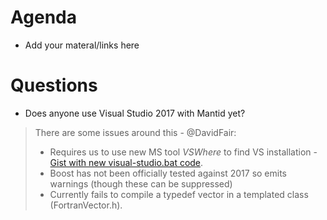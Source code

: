 Agenda
======

* Add your materal/links here

Questions
=========

* Does anyone use Visual Studio 2017 with Mantid yet?
  
  
>There are some issues around this - @DavidFair: 
>  * Requires us to use new MS tool *VSWhere* to find VS installation - [Gist with new visual-studio.bat code](https://gist.github.com/DavidFair/995285a0b6bc8afc0d91b1f55a2d98b2). 
>  * Boost has not been officially tested against 2017 so emits warnings (though these can be suppressed) 
>  * Currently fails to compile a typedef vector in a templated class (FortranVector.h). 
